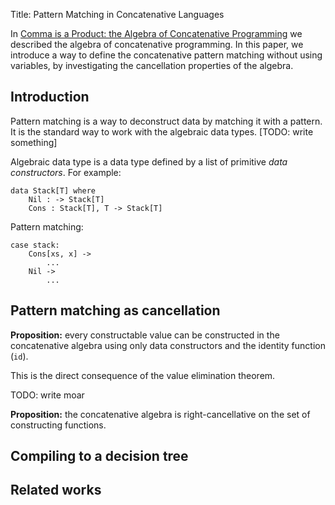 Title: Pattern Matching in Concatenative Languages

In [Comma is a Product: the Algebra of Concatenative Programming](./calg.html) we described the algebra of concatenative programming. In this paper, we introduce a way to define the concatenative pattern matching without using variables, by investigating the cancellation properties of the algebra.

## Introduction

Pattern matching is a way to deconstruct data by matching it with a pattern. It is the standard way to work with the algebraic data types. [TODO: write something]

Algebraic data type is a data type defined by a list of primitive *data constructors*. For example:

```
data Stack[T] where
    Nil : -> Stack[T]
    Cons : Stack[T], T -> Stack[T]
```

Pattern matching:

```
case stack:
    Cons[xs, x] ->
        ...
    Nil ->
        ...
```

## Pattern matching as cancellation

**Proposition:** every constructable value can be constructed in the concatenative algebra using only data constructors and the identity function (`id`).

This is the direct consequence of the value elimination theorem.


TODO: write moar

**Proposition:** the concatenative algebra is right-cancellative on the set of constructing functions.

## Compiling to a decision tree

## Related works
